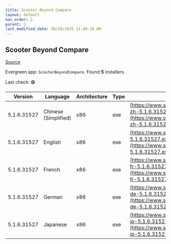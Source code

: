 ```yaml
---
title: Scooter Beyond Compare
layout: default
nav_order: 2
parent: S
last_modified_date: 30/10/2025 11:40:18 AM
---
```


## Scooter Beyond Compare

[Source](https://scootersoftware.com/)

Evergreen app: `ScooterBeyondCompare`. Found **5** installers.

Last check: 🟢

| Version     | Language             | Architecture | Type | URI                                                                                                                        |
| ----------- | -------------------- | ------------ | ---- | -------------------------------------------------------------------------------------------------------------------------- |
| 5.1.6.31527 | Chinese (Simplified) | x86          | exe  | [https://www.scootersoftware.com/BCompare-zh-5.1.6.31527.exe](https://www.scootersoftware.com/BCompare-zh-5.1.6.31527.exe) |
| 5.1.6.31527 | English              | x86          | exe  | [https://www.scootersoftware.com/BCompare-5.1.6.31527.exe](https://www.scootersoftware.com/BCompare-5.1.6.31527.exe)       |
| 5.1.6.31527 | French               | x86          | exe  | [https://www.scootersoftware.com/BCompare-fr-5.1.6.31527.exe](https://www.scootersoftware.com/BCompare-fr-5.1.6.31527.exe) |
| 5.1.6.31527 | German               | x86          | exe  | [https://www.scootersoftware.com/BCompare-de-5.1.6.31527.exe](https://www.scootersoftware.com/BCompare-de-5.1.6.31527.exe) |
| 5.1.6.31527 | Japanese             | x86          | exe  | [https://www.scootersoftware.com/BCompare-jp-5.1.6.31527.exe](https://www.scootersoftware.com/BCompare-jp-5.1.6.31527.exe) |
